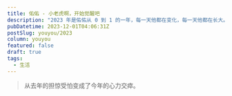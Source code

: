 ```yaml
---
title: 佑佑 - 小老虎啊，开始觉醒吧
description: "2023 年是佑佑从 0 到 1 的一年，每一天他都在变化，每一天他都在长大。"
pubDatetime: 2023-12-01T04:06:31Z
postSlug: youyou/2023
column: youyou
featured: false
draft: true
tags:
  - 生活
---
```


> 从去年的担惊受怕变成了今年的心力交瘁。

